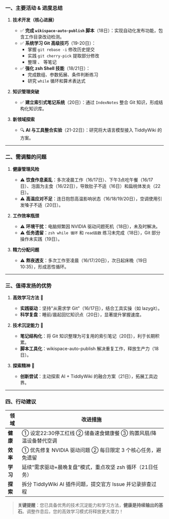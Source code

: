 ### **一、主要活动 & 进度总结**
1. **技术开发（核心进展）**  
   - ✅ **完成 `wikispace-auto-publish` 脚本**（18日）：实现自动化发布功能，包含工作目录改动检测。  
   - ✅ **系统学习 Git 高级技巧**（19-20日）：  
     - 掌握 `git rebase -i` 修改历史提交  
     - 实践 `git cherry-pick` 提取部分修改  
     - 整理 [](<#Git Reset 的三种模式>)、[](<#Git Rebase 命令解析>) 等笔记  
   - ✅ **强化 zsh Shell 技能**（18/21日）：  
     - 完成数组、参数拓展、条件判断练习  
     - 研究 `while` 循环和算术表达式  

2. **知识管理突破**  
   - ✅ **建立索引式笔记系统**（20日）：通过 `IndexNotes` 整合 Git 知识，形成结构化知识库。  

3. **新领域探索**  
   - 🔍 **AI 与工具整合实验**（21-22日）：研究将大语言模型接入 TiddlyWiki 的方案。  

---

### **二、需调整的问题**  
1. **健康管理风险**  
   - ⚠️ **饮食作息紊乱**：多次凌晨工作（16/17日）、下午3点吃午餐（16/17日）、泡面为主食（16/22日），导致肚子不适（16日）和扁桃体发炎（22日）。  
   - ⚠️ **高温应对不足**：连日抱怨高温影响状态（16/18/19/20日），空调使用引发嗓子不适（20日）。  

2. **工作效率瓶颈**  
   - ⚠️ **环境干扰**：电脑频繁因 NVIDIA 驱动问题死机（18日），未及时解决。  
   - ⚠️ **任务遗留**：`zsh while 循环` 和 `read函数` 练习未完成（18日），Git 部分操作未实践（19日）。  

3. **精力分配问题**  
   - ⚠️ **熬夜透支**：多次工作至凌晨（16/17/20日），次日起床晚（19日10:35），形成恶性循环。  

---

### **三、值得发扬的优势**  
1. **高效学习方法** 🌟  
   - **实践驱动**：坚持"从需求学 Git"（16/17日），结合工具实操（如 lazygit）。  
   - **科学复盘**：睡前/晨起回忆知识点（20日），显著提升掌握速度。  

2. **技术沉淀能力** 🌟  
   - **笔记结构化**：将 Git 知识整理为可复用的索引笔记（20日），利于长期积累。  
   - **脚本工具化**：wikispace-auto-publish 解决重复工作，释放生产力（18日）。  

3. **探索精神** 🌟  
   - **创新尝试**：主动探索 AI + TiddlyWiki 的融合方案（21日），拓展工具边界。  

---

### **四、行动建议**  
| 领域       | 改进措施                                                                 |
|------------|--------------------------------------------------------------------------|
| **健康**   | ① 设定22:30停工红线 ② 储备速食健康餐 ③ 购置风扇/降温设备替代空调         |
| **效率**   | ① 优先修复 NVIDIA 驱动问题 ② 每日限定 3 个核心任务，避免遗留             |
| **学习**   | 延续"需求驱动+晨晚复盘"模式，重点攻坚 zsh 循环（21日任务）               |
| **探索**   | 拆分 TiddlyWiki AI 插件问题，提交官方 Issue 并记录排查过程               |

> **关键提醒**：您已具备优秀的技术沉淀能力和学习方法，**健康是持续输出的基石**。调整作息后，您的高效学习模式将释放更大潜力！